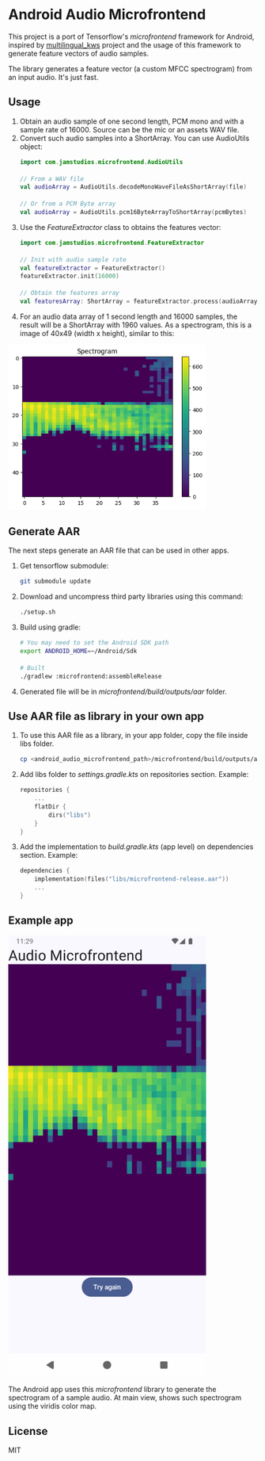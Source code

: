 # Android Audio Microfrontend

This project is a port of Tensorflow's *microfrontend* framework for Android, inspired
by [multilingual_kws](https://github.com/harvard-edge/multilingual_kws) project and the usage of this framework to generate feature vectors of audio samples.

The library generates a feature vector (a custom MFCC spectrogram) from an input audio. It's just fast.


## Usage
1. Obtain an audio sample of one second length, PCM mono and with a sample rate of 16000. Source can be the mic or an assets WAV file.
2. Convert such audio samples into a ShortArray. You can use AudioUtils object:
    ```kotlin
    import com.jamstudios.microfrontend.AudioUtils

    // From a WAV file
    val audioArray = AudioUtils.decodeMonoWaveFileAsShortArray(file)

    // Or from a PCM Byte array
    val audioArray = AudioUtils.pcm16ByteArrayToShortArray(pcmBytes)
    ```
3. Use the *FeatureExtractor* class to obtains the features vector:
    ```kotlin
    import com.jamstudios.microfrontend.FeatureExtractor

    // Init with audio sample rate
    val featureExtractor = FeatureExtractor()
    featureExtractor.init(16000)

    // Obtain the features array
    val featuresArray: ShortArray = featureExtractor.process(audioArray)
    ```
5. For an audio data array of 1 second length and 16000 samples, the result will be a ShortArray with 1960 values. As a spectrogram, this is a image of 40x49 (width x height), similar to this:

<img src="images/spec.png" width="400"/>


## Generate AAR

The next steps generate an AAR file that can be used in other apps.

1. Get tensorflow submodule:
    ```bash
    git submodule update
    ```
2. Download and uncompress third party libraries using this command:
    ```bash
    ./setup.sh
    ```
3. Build using gradle:
    ```bash
    # You may need to set the Android SDK path
    export ANDROID_HOME=~/Android/Sdk

    # Built
    ./gradlew :microfrontend:assembleRelease
    ```
4. Generated file will be in *microfrontend/build/outputs/aar* folder.


## Use AAR file as library in your own app
1. To use this AAR file as a library, in your app folder, copy the file inside libs folder.
    ```bash
    cp <android_audio_microfrontend_path>/microfrontend/build/outputs/aar/microfrontend-release.aar <your_app_path>/app/libs/
    ```
2. Add libs folder to *settings.gradle.kts* on repositories section. Example:
    ```kotlin
    repositories {
        ...
        flatDir {
            dirs("libs")
        }
    }
    ```
3. Add the implementation to *build.gradle.kts* (app level) on dependencies section. Example:
    ```kotlin
    dependencies {
        implementation(files("libs/microfrontend-release.aar"))
        ...
    }
    ```

## Example app

<img src="images/example_app.png" width="400"/>

The Android app uses this *microfrontend* library to generate the spectrogram of a sample audio. At main view, shows such spectrogram using the viridis color map.


## License
MIT